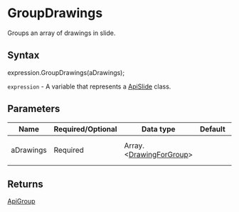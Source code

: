 # GroupDrawings

Groups an array of drawings in slide.

## Syntax

expression.GroupDrawings(aDrawings);

`expression` - A variable that represents a [ApiSlide](../ApiSlide.md) class.

## Parameters

| **Name** | **Required/Optional** | **Data type** | **Default** | **Description** |
| ------------- | ------------- | ------------- | ------------- | ------------- |
| aDrawings | Required | Array.<[DrawingForGroup](../../Enumeration/DrawingForGroup.md)> |  | The array of drawings in slide. |

## Returns

[ApiGroup](../../ApiGroup/ApiGroup.md)